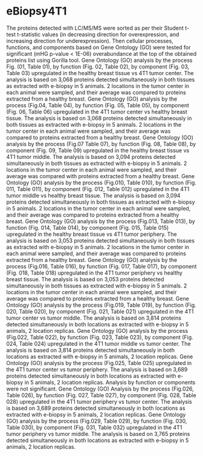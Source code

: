 # eBiopsy4T1
The proteins detected with LC/MS/MS  were sorted as per their Student t-test t-statistic values (in decreasing direction for overexpression, and increasing direction for underexpression). Then cellular processes, functions, and components based on Gene Ontology (GO) were tested for significant (mHG p-value < 1E-06) overabundance at the top of the obtained proteins list using Gorilla tool.
Gene Ontology (GO) analysis by the process Fig. (01, Table 01), by function (Fig. 02, Table 02), by component (Fig. 03, Table 03) upregulated in the healthy breast tissue vs 4T1 tumor center. The analysis is based on 3,068 proteins detected simultaneously in both tissues as extracted with e-biopsy in 5 animals. 2 locations in the tumor center in each animal were sampled, and their average was compared to proteins extracted from a healthy breast. 
Gene Ontology (GO) analysis by the process (Fig.04, Table 04), by function (Fig. 05, Table 05), by component (Fig. 06, Table 06) upregulated in the 4T1 tumor center vs healthy breast tissue. The analysis is based on 3,068 proteins detected simultaneously in both tissues as extracted with e-biopsy in 5 animals. 2 locations in the tumor center in each animal were sampled, and their average was compared to proteins extracted from a healthy breast. 
Gene Ontology (GO) analysis by the process (Fig.07 Table 07), by function (Fig. 08, Table 08), by component (Fig. 09, Table 09) upregulated in the healthy breast tissue vs 4T1 tumor middle. The analysis is based on 3,094 proteins detected simultaneously in both tissues as extracted with e-biopsy in 5 animals. 2 locations in the tumor center in each animal were sampled, and their average was compared with proteins extracted from a healthy breast. 
Gene Ontology (GO) analysis by the process (Fig.010, Table 010), by function (Fig. 011, Table 011), by component (Fig. 012, Table 012) upregulated in the 4T1 tumor middle vs healthy breast tissue. The analysis is based on 3,094 proteins detected simultaneously in both tissues as extracted with e-biopsy in 5 animals. 2 locations in the tumor center in each animal were sampled, and their average was compared to proteins extracted from a healthy breast. 
Gene Ontology (GO) analysis by the process (Fig.013, Table 013), by function (Fig. 014, Table 014), by component (Fig. 015, Table 015) upregulated in the healthy breast tissue vs 4T1 tumor periphery. The analysis is based on 3,053 proteins detected simultaneously in both tissues as extracted with e-biopsy in 5 animals. 2 locations in the tumor center in each animal were sampled, and their average was compared to proteins extracted from a healthy breast. 
Gene Ontology (GO) analysis by the process (Fig.016, Table 016), by function (Fig. 017, Table 017), by component (Fig. 018, Table 018) upregulated in the 4T1 tumor periphery vs healthy breast tissue. The analysis is based on 3,053 proteins detected simultaneously in both tissues as extracted with e-biopsy in 5 animals. 2 locations in the tumor center in each animal were sampled, and their average was compared to proteins extracted from a healthy breast. 
Gene Ontology (GO) analysis by the process (Fig.019, Table 019), by function (Fig. 020, Table 020), by component (Fig. 021, Table 021) upregulated in the 4T1 tumor center vs tumor middle. The analysis is based on 3,814 proteins detected simultaneously in both locations as extracted with e-biopsy in 5 animals, 2 location replicas. 
Gene Ontology (GO) analysis by the process (Fig.022, Table 022), by function (Fig. 023, Table 023), by component (Fig. 024, Table 024) upregulated in the 4T1 tumor middle vs tumor center. The analysis is based on 3,814 proteins detected simultaneously in both locations as extracted with e-biopsy in 5 animals, 2 location replicas. 
Gene Ontology (GO) analysis by the process (Fig.025, Table 025) upregulated in the 4T1 tumor center vs tumor periphery. The analysis is based on 3,689 proteins detected simultaneously in both locations as extracted with e-biopsy in 5 animals, 2 location replicas. Analysis by function or components were not significant. 
Gene Ontology (GO) Analysis by the process (Fig.026, Table 026), by function (Fig. 027, Table 027), by component (Fig. 028, Table 028) upregulated in the 4T1 tumor periphery vs tumor center. The analysis is based on 3,689 proteins detected simultaneously in both locations as extracted with e-biopsy in 5 animals, 2 location replicas. 
Gene Ontology (GO) analysis by the process (Fig.029, Table 029), by function (Fig. 030, Table 030), by component (Fig. 031, Table 032) upregulated in the 4T1 tumor periphery vs tumor middle. The analysis is based on 3,765 proteins detected simultaneously in both locations as extracted with e-biopsy in 5 animals, 2 location replicas. 
